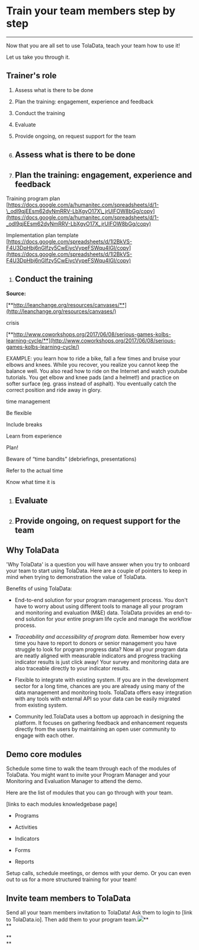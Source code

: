 # **Train your team members step by step**

---

Now that you are all set to use TolaData, teach your team how to use it!

Let us take you through it.



## Trainer's role

1. Assess what is there to be done
2. Plan the training: engagement, experience and feedback
3. Conduct the training
4. Evaluate
5. Provide ongoing, on request support for the team

1. ## Assess what is there to be done
2. ## Plan the training: engagement, experience and feedback

Training program plan [https://docs.google.com/a/humanitec.com/spreadsheets/d/1-\_odl9qjEEsm62dyNmRRV-LbXgyO17X\_jrUlFOW8bGg/copy](https://docs.google.com/a/humanitec.com/spreadsheets/d/1-_odl9qjEEsm62dyNmRRV-LbXgyO17X_jrUlFOW8bGg/copy)

Implementation plan template [https://docs.google.com/spreadsheets/d/1l2BkVS-F4U3DpHbj6nGlfzy5CwEiycVypeFSWqu4IGI/copy](https://docs.google.com/spreadsheets/d/1l2BkVS-F4U3DpHbj6nGlfzy5CwEiycVypeFSWqu4IGI/copy)

1. ## Conduct the training

**Source:**

[**http://leanchange.org/resources/canvases/**](http://leanchange.org/resources/canvases/)

crisis

[**http://www.coworkshops.org/2017/06/08/serious-games-kolbs-learning-cycle/**](http://www.coworkshops.org/2017/06/08/serious-games-kolbs-learning-cycle/)

EXAMPLE: you learn how to ride a bike, fall a few times and bruise your elbows and knees. While you recover, you realize you cannot keep the balance well. You also read how to ride on the Internet and watch youtube tutorials. You get elbow and knee pads \(and a helmet!\) and practice on softer surface \(eg. grass instead of asphalt\). You eventually catch the correct position and ride away in glory.

time management

Be flexible

Include breaks

Learn from experience

Plan!

Beware of “time bandits” \(debriefings, presentations\)

Refer to the actual time

Know what time it is

1. ## Evaluate
2. ## Provide ongoing, on request support for the team

## **Why TolaData**

'Why TolaData' is a question you will have answer when you try to onboard your team to start using TolaData. Here are a couple of pointers to keep in mind when trying to demonstration the value of TolaData.

Benefits of using TolaData:

* End-to-end solution for your program management process. You don't have to worry about using different tools to manage all your program and monitoring and evaluation \(M&E\) data. TolaData provides an end-to-end solution for your entire program life cycle and manage the workflow process.

* _Traceability and accessibility of program data._ Remember how every time you have to report to donors or senior management you have struggle to look for program progress data? Now all your program data are neatly aligned with measurable indicators and progress tracking indicator results is just click away! Your survey and monitoring data are also traceable directly to your indicator results.

* Flexible to integrate with existing system. If you are in the development sector for a long time, chances are you are already using many of the data management and monitoring tools. TolaData offers easy integration with any tools with external API so your data can be easily migrated from existing system.

* Community led.TolaData uses a bottom up approach in designing the platform. It focuses on gathering feedback and enhancement requests directly from the users by maintaining an open user community to engage with each other.

## Demo core modules

Schedule some time to walk the team through each of the modules of TolaData. You might want to invite your Program Manager and your Monitoring and Evaluation Manager to attend the demo.

Here are the list of modules that you can go through with your team.

\[links to each modules knowledgebase page\]

* Programs

* Activities

* Indicators

* Forms

* Reports

Setup calls, schedule meetings, or demos with your demo. Or you can even out to us for a more structured training for your team!

## Invite team members to TolaData

Send all your team members invitation to TolaData! Ask them to login to \[link to TolaData.io\]. Then add them to your program team.![](https://lh5.googleusercontent.com/dlcMO2saPUIteNPySlkfjzMpmJh0pETReabxlclYiHx49Y0WWis0doH5Z4Kvkzg5_9cE0olcEGMCauwkN9s9yO7O8SLa4iqsz6GJXYsmA2NPMmUVJAhDDPEOrGFND2FNSKzN6o7j)**                     
**

**                      
**

